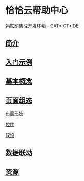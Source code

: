# 恰恰云帮助中心

物联网集成开发环境 - CAT▪IOT▪IDE

## [简介](docs/index#简介)

## [入门示例](docs/start#入门示例)

## [基本概念](docs/base#基本概念)

## [页面组态](docs/page.md#页面组态)
  
  [布局形状](docs/page_bj.md#布局形状)
  
  [控件](docs/page_kj.md#控件)
  
  [软设](docs/page_rs.md#软设)
  

## [数据联动](docs/link#数据联动)

## [资源](docs/sysres#资源)
